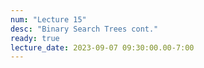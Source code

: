 ```yaml
---
num: "Lecture 15"
desc: "Binary Search Trees cont."
ready: true
lecture_date: 2023-09-07 09:30:00.00-7:00
---
```

